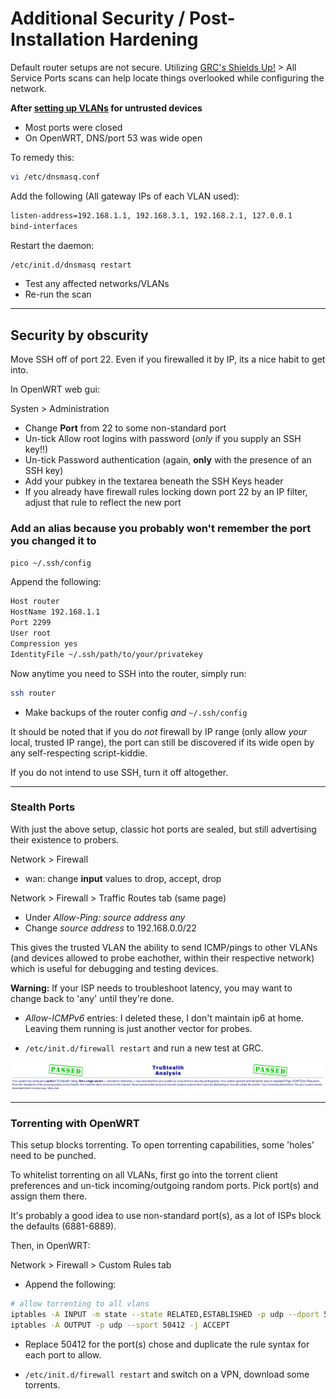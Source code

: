 # Additional Security / Post-Installation Hardening

Default router setups are not secure.  Utilizing [GRC's Shields Up!](https://www.grc.com/default.htm) > All Service Ports scans can help locate things overlooked while configuring the network.

**After [setting up VLANs](README.md) for untrusted devices**
- Most ports were closed
- On OpenWRT, DNS/port 53 was wide open

To remedy this:
```bash
vi /etc/dnsmasq.conf
```

Add the following (All gateway IPs of each VLAN used):
```bash
listen-address=192.168.1.1, 192.168.3.1, 192.168.2.1, 127.0.0.1
bind-interfaces
```

Restart the daemon:
```bash
/etc/init.d/dnsmasq restart
```

- Test any affected networks/VLANs
- Re-run the scan


***

## Security by obscurity

Move SSH off of port 22.  Even if you firewalled it by IP, its a nice habit to get into.

In OpenWRT web gui:

Systen > Administration
- Change **Port** from 22 to some non-standard port
- Un-tick Allow root logins with password (*only* if you supply an SSH key!!)
- Un-tick Password authentication (again, **only** with the presence of an SSH key)
- Add your pubkey in the textarea beneath the SSH Keys header
- If you already have firewall rules locking down port 22 by an IP filter, adjust that rule to reflect the new port

### Add an alias because you probably won't remember the port you changed it to
```bash
pico ~/.ssh/config
```

Append the following:
```bash
Host router
HostName 192.168.1.1
Port 2299
User root
Compression yes
IdentityFile ~/.ssh/path/to/your/privatekey
```

Now anytime you need to SSH into the router, simply run:
```bash
ssh router
```
- Make backups of the router config *and* `~/.ssh/config`

It should be noted that if you do *not* firewall by IP range (only allow *your* local, trusted IP range), the port can still be discovered if its wide open by any self-respecting script-kiddie.

If you do not intend to use SSH, turn it off altogether.

***
### Stealth Ports
With just the above setup, classic hot ports are sealed, but still advertising their existence to probers.

Network > Firewall
- wan: change **input** values to drop, accept, drop

Network > Firewall > Traffic Routes tab (same page)
- Under *Allow-Ping: source address any*
- Change *source address* to 192.168.0.0/22

This gives the trusted VLAN the ability to send ICMP/pings to other VLANs (and devices allowed to probe eachother, within their respective network) which is useful for debugging and testing devices.

**Warning:** If your ISP needs to troubleshoot latency, you may want to change back to 'any' until they're done.

- *Allow-ICMPv6* entries: I deleted these, I don't maintain ip6 at home.  Leaving them running is just another vector for probes.

- `/etc/init.d/firewall restart` and run a new test at GRC.

![GRC results](../img/grc.png)

***
### Torrenting with OpenWRT
This setup blocks torrenting.  To open torrenting capabilities, some 'holes' need to be punched.

To whitelist torrenting on all VLANs, first go into the torrent client preferences and un-tick incoming/outgoing random ports.  Pick port(s) and assign them there.

It's probably a good idea to use non-standard port(s), as a lot of ISPs block the defaults (6881-6889).

 Then, in OpenWRT:

Network > Firewall > Custom Rules tab
- Append the following:
```bash
# allow torrenting to all vlans
iptables -A INPUT -m state --state RELATED,ESTABLISHED -p udp --dport 50412 -j ACCEPT
iptables -A OUTPUT -p udp --sport 50412 -j ACCEPT
```
- Replace 50412 for the port(s) chose and duplicate the rule syntax for each port to allow.

- `/etc/init.d/firewall restart` and switch on a VPN, download some torrents.
